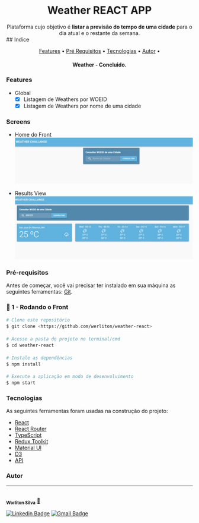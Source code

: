 <h1 align="center">Weather REACT APP</h1>

<div align="center">
Plataforma cujo objetivo é <strong>listar a previsão do tempo de uma cidade</strong> para o dia atual e o restante da semana.
</div>
## Indice

<p align="center">
 <a href="#Features">Features</a> •
 <a href="#roadmap">Pré Requisitos</a> • 
 <a href="#tecnologias">Tecnologias</a> • 
 <a href="#autor">Autor</a> • 
</p>
<h4 align="center"> 
	Weather - Concluido.
</h4>

### Features

- Global
    - [x] Listagem de Weathers por WOEID
    - [x] Listagem de Weathers por nome de uma cidade 
### Screens

* Home do Front
![Werliton Silva](./assets/home.jpeg)

* Results View
![Werliton Silva](./assets/results.jpeg)


### Pré-requisitos

Antes de começar, você vai precisar ter instalado em sua máquina as seguintes ferramentas:
[Git](https://git-scm.com).

### 🎲 1 - Rodando o Front

```bash
# Clone este repositório
$ git clone <https://github.com/werliton/weather-react>

# Acesse a pasta do projeto no terminal/cmd
$ cd weather-react

# Instale as dependências
$ npm install

# Execute a aplicação em modo de desenvolvimento
$ npm start
```

### Tecnologias

As seguintes ferramentas foram usadas na construção do projeto:

- [React](https://pt-br.reactjs.org/)
- [React Router](https://reactrouter.com/)
- [TypeScript](https://www.typescriptlang.org/)
- [Redux Toolkit](https://redux-toolkit.js.org/)
- [Material UI](https://material-ui.com/)
- [D3](https://redux-toolkit.js.org/)
- [API](https://api.hgbrasil.com/weather)

### Autor
---

<a href="https://www.linkedin.com/in/werliton-silva/">
 <img style="border-radius: 50%;" src="https://avatars1.githubusercontent.com/u/4674324?s=460&u=cb676169391ac204b824569fd7465fa36488624d&v=4" width="100px;" alt=""/>
 <br />
 <sub><b>Werliton Silva</b></sub></a> <a href="hhttps://www.linkedin.com/in/werliton-carlos-206b5b70/" title="Rocketseat">🚀</a>

[![Linkedin Badge](https://img.shields.io/badge/-Werliton-blue?style=flat-square&logo=Linkedin&logoColor=white&link=https://www.linkedin.com/in/werlitonsilva/)](https://www.linkedin.com/in/werliton-carlos-206b5b70/) 
[![Gmail Badge](https://img.shields.io/badge/-werlitoncarlos@gmail.com-c14438?style=flat-square&logo=Gmail&logoColor=white&link=mailto:werlitoncarlos@gmail.com)](mailto:werlitoncarlos@gmail.com)